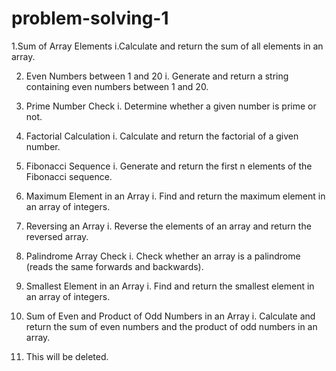 # problem-solving-1

1.Sum of Array Elements
  i.Calculate and return the sum of all elements in an array.

2. Even Numbers between 1 and 20
  i. Generate and return a string containing even numbers between 1 and 20.

3. Prime Number Check
  i. Determine whether a given number is prime or not.

4. Factorial Calculation
  i. Calculate and return the factorial of a given number.

5. Fibonacci Sequence
  i. Generate and return the first n elements of the Fibonacci sequence.

6. Maximum Element in an Array
  i. Find and return the maximum element in an array of integers.

7. Reversing an Array
  i. Reverse the elements of an array and return the reversed array.

8. Palindrome Array Check
  i. Check whether an array is a palindrome (reads the same forwards and backwards).

9. Smallest Element in an Array
  i. Find and return the smallest element in an array of integers.

10. Sum of Even and Product of Odd Numbers in an Array
  i. Calculate and return the sum of even numbers and the product of odd numbers in an array.

11. This will be deleted.